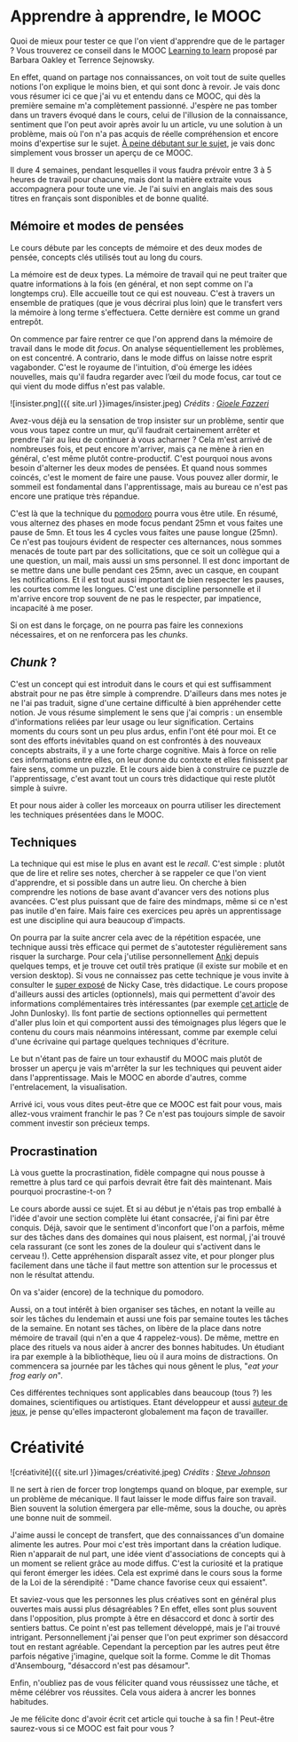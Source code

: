 # Apprendre à apprendre, le MOOC

Quoi de mieux pour tester ce que l'on vient d'apprendre que de le partager ? 
Vous trouverez ce conseil dans le MOOC [Learning to learn](https://www.coursera.org/learn/learning-how-to-learn/home/welcome) proposé par Barbara Oakley et Terrence Sejnowsky.

En effet, quand on partage nos connaissances, on voit tout de suite quelles notions l'on explique le moins bien, et qui sont donc à revoir. 
Je vais donc vous résumer ici ce que j'ai vu et entendu dans ce MOOC, qui dès la première semaine m'a complètement passionné. 
J'espère ne pas tomber dans un travers évoqué dans le cours, celui de l'illusion de la connaissance, sentiment que l'on peut avoir après avoir lu un article, vu une solution à un problème, mais où l'on n'a pas acquis de réelle compréhension et encore moins d'expertise sur le sujet. 
[À peine débutant sur le sujet](https://fr.wikipedia.org/wiki/Effet_Dunning-Kruger), je vais donc simplement vous brosser un aperçu de ce MOOC. 

Il dure 4 semaines, pendant lesquelles il vous faudra prévoir entre 3 à 5 heures de travail pour chacune, mais dont la matière extraite vous accompagnera pour toute une vie. 
Je l'ai suivi en anglais mais des sous titres en français sont disponibles et de bonne qualité. 

## Mémoire et modes de pensées

Le cours débute par les concepts de mémoire et des deux modes de pensée, concepts clés utilisés tout au long du cours. 

La mémoire est de deux types. 
La mémoire de travail qui ne peut traiter que quatre informations à la fois (en général, et non sept comme on l'a longtemps cru). 
Elle accueille tout ce qui est nouveau. 
C'est à travers un ensemble de pratiques (que je vous décrirai plus loin) que le transfert vers la mémoire à long terme s'effectuera. 
Cette dernière est comme un grand entrepôt. 

On commence par faire rentrer ce que l'on apprend dans la mémoire de travail dans le mode dit *focus*. 
On analyse séquentiellement les problèmes, on est concentré. 
A contrario, dans le mode diffus on laisse notre esprit vagabonder. 
C'est le royaume de l'intuition, d'où émerge les idées nouvelles, mais qu'il faudra regarder avec l’œil du mode focus, car tout ce qui vient du mode diffus n'est pas valable. 

![insister.png]({{ site.url }}images/insister.jpeg)
_Crédits : [Gioele Fazzeri](https://www.pexels.com/fr-fr/photo/lumineux-aube-soleil-couchant-homme-4496727/)_

Avez-vous déjà eu la sensation de trop insister sur un problème, sentir que vous vous tapez contre un mur, qu'il faudrait certainement arrêter et prendre l'air au lieu de continuer à vous acharner ? Cela m'est arrivé de nombreuses fois, et peut encore m'arriver, mais ça ne mène à rien en général, c'est même plutôt contre-productif. C'est pourquoi nous avons besoin d'alterner les deux modes de pensées. 
Et quand nous sommes coincés, c'est le moment de faire une pause. 
Vous pouvez aller dormir, le sommeil est fondamental dans l'apprentissage, mais au bureau ce n'est pas encore une pratique très répandue. 

C'est là que la technique du [pomodoro](https://fr.wikipedia.org/wiki/Technique_Pomodoro) pourra vous être utile. 
En résumé, vous alternez des phases en mode focus pendant 25mn et vous faites une pause de 5mn. 
Et tous les 4 cycles vous faites une pause longue (25mn).
Ce n'est pas toujours évident de respecter ces alternances, nous sommes menacés de toute part par des sollicitations, que ce soit un collègue qui a une question, un mail, mais aussi un sms personnel. 
Il est donc important de se mettre dans une bulle pendant ces 25mn, avec un casque, en coupant les notifications. 
Et il est tout aussi important de bien respecter les pauses, les courtes comme les longues. 
C'est une discipline personnelle et il m'arrive encore trop souvent de ne pas le respecter, par impatience, incapacité à me poser. 

Si on est dans le forçage, on ne pourra pas faire les connexions nécessaires, et on ne renforcera pas les *chunks*. 

## *Chunk* ? 

C'est un concept qui est introduit dans le cours et qui est suffisamment abstrait pour ne pas être simple à comprendre. 
D'ailleurs dans mes notes je ne l'ai pas traduit, signe d'une certaine difficulté à bien appréhender cette notion. 
Je vous résume simplement le sens que j'ai compris : un ensemble d'informations reliées par leur usage ou leur signification. 
Certains moments du cours sont un peu plus ardus, enfin l'ont été pour moi. Et ce sont des efforts inévitables quand on est confrontés à des nouveaux concepts abstraits, il y a une forte charge cognitive. 
Mais à force on relie ces informations entre elles, on leur donne du contexte et elles finissent par faire sens, comme un puzzle. 
Et le cours aide bien à construire ce puzzle de l'apprentissage, c'est avant tout un cours très didactique qui reste plutôt simple à suivre. 

Et pour nous aider à coller les morceaux on pourra utiliser les directement les techniques présentées dans le MOOC.

## Techniques 


La technique qui est mise le plus en avant est le *recall*.
C'est simple : plutôt que de lire et relire ses notes, chercher à se rappeler ce que l'on vient d'apprendre, et si possible dans un autre lieu. 
On cherche à bien comprendre les notions de base avant d'avancer vers des notions plus avancées. 
C'est plus puissant que de faire des mindmaps, même si ce n'est pas inutile d'en faire. 
Mais faire ces exercices peu après un apprentissage est une discipline qui aura beaucoup d'impacts. 

On pourra par la suite ancrer cela avec de la répétition espacée, une technique aussi très efficace qui permet de s'autotester régulièrement sans risquer la surcharge. Pour cela j'utilise personnellement [Anki](https://apps.ankiweb.net/) depuis quelques temps, et je trouve cet outil très pratique (il existe sur mobile et en version desktop). Si vous ne connaissez pas cette technique je vous invite à consulter le [super exposé](https://ncase.me/remember/) de Nicky Case, très didactique. 
Le cours propose d'ailleurs aussi des articles (optionnels), mais qui permettent d'avoir des informations complémentaires très intéressantes (par exemple [cet article](https://www.aft.org/sites/default/files/periodicals/dunlosky.pdf) de John Dunlosky). 
Ils font partie de sections optionnelles qui permettent d'aller plus loin et qui comportent aussi des témoignages plus légers que le contenu du cours mais néanmoins intéressant, comme par exemple celui d'une écrivaine qui partage quelques techniques d'écriture. 

Le but n'étant pas de faire un tour exhaustif du MOOC mais plutôt de brosser un aperçu je vais m'arrêter la sur les techniques qui peuvent aider dans l'apprentissage. 
Mais le MOOC en aborde d'autres, comme l'entrelacement, la visualisation. 

Arrivé ici, vous vous dites peut-être que ce MOOC est fait pour vous, mais allez-vous vraiment franchir le pas ? 
Ce n'est pas toujours simple de savoir comment investir son précieux temps. 

## Procrastination

Là vous guette la procrastination, fidèle compagne qui nous pousse à remettre à plus tard ce qui parfois devrait être fait dès maintenant. 
Mais pourquoi procrastine-t-on ? 

Le cours aborde aussi ce sujet. 
Et si au début je n'étais pas trop emballé à l'idée d'avoir une section complète lui étant consacrée, j'ai fini par être conquis. 
Déjà, savoir que le sentiment d'inconfort que l'on a parfois, même sur des tâches dans des domaines qui nous plaisent, est normal, j'ai trouvé cela rassurant (ce sont les zones de la douleur qui s'activent dans le cerveau !). 
Cette appréhension disparaît assez vite, et pour plonger plus facilement dans une tâche il faut mettre son attention sur le processus et non le résultat attendu. 

On va s'aider (encore) de la technique du pomodoro. 

Aussi, on a tout intérêt à bien organiser ses tâches, en notant la veille au soir les tâches du lendemain et aussi une fois par semaine toutes les tâches de la semaine. 
En notant ses tâches, on libère de la place dans notre mémoire de travail (qui n'en a que 4 rappelez-vous). 
De même, mettre en place des rituels va nous aider à ancrer des bonnes habitudes. 
Un étudiant ira par exemple à la  bibliothèque, lieu où il aura moins de distractions. 
On commencera sa journée par les tâches qui nous gênent le plus, 
"_eat your frog early on_".

Ces différentes techniques sont applicables dans beaucoup (tous ?) les domaines, scientifiques ou artistiques. 
Etant développeur et aussi [auteur de jeux](https://www.trictrac.net/jeu-de-societe/liste/auteur-illustrateur/david-franck), je pense qu'elles impacteront globalement ma façon de travailler. 

# Créativité

![créativité]({{ site.url }}images/créativité.jpeg)
_Crédits : [Steve Johnson](https://www.pexels.com/fr-fr/photo/acrylique-arriere-plan-art-art-contemporain-1548110/)_

Il ne sert à rien de forcer trop longtemps quand on bloque, par exemple, sur un problème de mécanique. 
Il faut laisser le mode diffus faire son travail. 
Bien souvent la solution émergera par elle-même, sous la douche, ou après une bonne nuit de sommeil. 

J'aime aussi le concept de transfert, que des connaissances d'un domaine alimente les autres. 
Pour moi c'est très important dans la création ludique. 
Rien n'apparait de nul part, une idée vient d'associations de concepts qui à un moment se relient grâce au mode diffus. 
C'est la curiosité et la pratique qui feront émerger les idées. 
Cela est exprimé dans le cours sous la forme de la Loi de la sérendipité : "Dame chance favorise ceux qui essaient".

Et saviez-vous que les personnes les plus créatives sont en général plus ouvertes mais aussi plus désagréables ? 
En effet, elles sont plus souvent dans l'opposition, plus prompte à être en désaccord et donc à sortir des sentiers battus. 
Ce point n'est pas tellement développé, mais je l'ai trouvé intrigant. 
Personnellement j'ai penser que l'on peut exprimer son désaccord tout en restant agréable. 
Cependant la perception par les autres peut être parfois négative j'imagine, quelque soit la forme. 
Comme le dit Thomas d'Ansembourg, "désaccord n'est pas désamour". 

Enfin, n'oubliez pas de vous féliciter quand vous réussissez une tâche, et même célébrer vos réussites. 
Cela vous aidera à ancrer les bonnes habitudes. 

Je me félicite donc d'avoir écrit cet article qui touche à sa fin ! 
Peut-être saurez-vous si ce MOOC est fait pour vous ? 